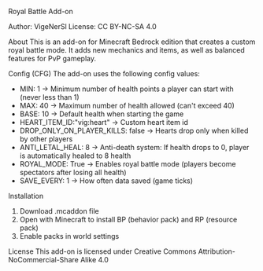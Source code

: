Royal Battle Add-on

Author: VigeNerSl
License: CC BY-NC-SA 4.0

About
This is an add-on for Minecraft Bedrock edition that creates a custom royal battle mode. It adds new mechanics and items, as well as balanced features for PvP gameplay. 

Config (CFG)
The add-on uses the following config values:
* MIN: 1 → Minimum number of health points a player can start with (never less than 1)
* MAX: 40 → Maximum number of health allowed (can't exceed 40)
* BASE: 10 → Default health when starting the game
* HEART_ITEM_ID:"vig:heart" → Custom heart item id
* DROP_ONLY_ON_PLAYER_KILLS: false → Hearts drop only when killed by other players
* ANTI_LETAL_HEAL: 8 → Anti-death system: If health drops to 0, player is automatically healed to 8 health
* ROYAL_MODE: True → Enables royal battle mode (players become spectators after losing all health)
* SAVE_EVERY: 1 -> How often data saved (game ticks)

Installation
1. Download .mcaddon file
2. Open with Minecraft to install BP (behavior pack) and RP (resource pack)
3. Enable packs in world settings

License This add-on is licensed under Creative Commons Attribution-NoCommercial-Share Alike 4.0

